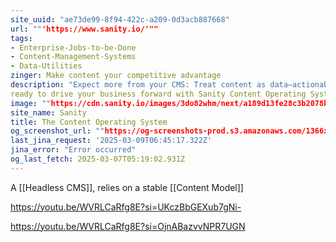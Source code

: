 ```yaml
---
site_uuid: "ae73de99-8f94-422c-a209-0d3acb887668"
url: ""'https://www.sanity.io/'""
tags:
- Enterprise-Jobs-to-be-Done
- Content-Management-Systems
- Data-Utilities
zinger: Make content your competitive advantage
description: "Expect more from your CMS: Treat content as data—actionable, scalable, and"
ready to drive your business forward with Sanity Content Operating System.
image: ""https://cdn.sanity.io/images/3do82whm/next/a189d13fe28c3b2078bf60ae32e12ba7bb9c14fb-1200x630.png""
site_name: Sanity
title: The Content Operating System
og_screenshot_url: ""https://og-screenshots-prod.s3.amazonaws.com/1366x768/80/false/cddd7325109c196289c1b7cd71cdd34e14e7223e5a424507066a0c4549be3114.jpeg""
last_jina_request: '2025-03-09T06:45:17.322Z'
jina_error: "Error occurred"
og_last_fetch: 2025-03-07T05:19:02.931Z
---
```



A [[Headless CMS]],  relies on a stable [[Content Model]]


https://youtu.be/WVRLCaRfg8E?si=UKczBbGEXub7gNi-

https://youtu.be/WVRLCaRfg8E?si=OjnABazvvNPR7UGN
